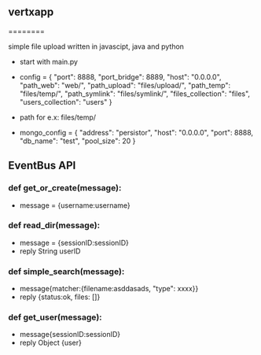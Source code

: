 ## vertxapp
========

simple file upload written in javascipt, java and python

* start with main.py 

* config = {
    "port": 8888,
    "port_bridge": 8889,
    "host": "0.0.0.0",
    "path_web": "web/",
    "path_upload": "files/upload/",
    "path_temp": "files/temp/",
    "path_symlink": "files/symlink/",
    "files_collection": "files",
    "users_collection": "users"
}
* path for e.x: files/temp/

* mongo_config = {
    "address": "persistor",
    "host": "0.0.0.0",
    "port": 8888,
    "db_name": "test",
    "pool_size": 20
}


## EventBus API

### def get_or_create(message):
* message = {username:username}

### def read_dir(message):
* message = {sessionID:sessionID}
* reply String userID


### def simple_search(message):
* message{matcher:{filename:asddasads, "type": xxxx}}
* reply {status:ok, files: []}

### def get_user(message):
* message{sessionID:sessionID}
* reply Object {user}
